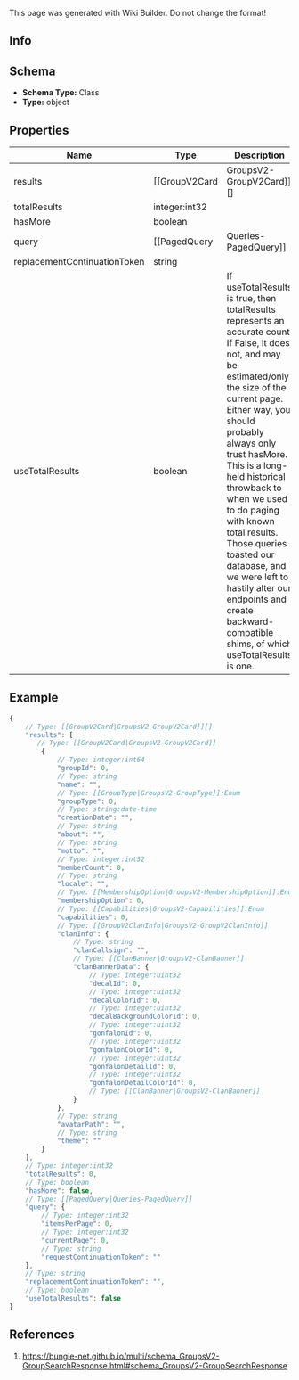 <span class="wiki-builder">This page was generated with Wiki Builder. Do not change the format!</span>

## Info

## Schema
* **Schema Type:** Class
* **Type:** object

## Properties
Name | Type | Description
---- | ---- | -----------
results | [[GroupV2Card|GroupsV2-GroupV2Card]][] | 
totalResults | integer:int32 | 
hasMore | boolean | 
query | [[PagedQuery|Queries-PagedQuery]] | 
replacementContinuationToken | string | 
useTotalResults | boolean | If useTotalResults is true, then totalResults represents an accurate count. If False, it does not, and may be estimated/only the size of the current page. Either way, you should probably always only trust hasMore. This is a long-held historical throwback to when we used to do paging with known total results. Those queries toasted our database, and we were left to hastily alter our endpoints and create backward- compatible shims, of which useTotalResults is one.

## Example
```javascript
{
    // Type: [[GroupV2Card|GroupsV2-GroupV2Card]][]
    "results": [
       // Type: [[GroupV2Card|GroupsV2-GroupV2Card]]
        {
            // Type: integer:int64
            "groupId": 0,
            // Type: string
            "name": "",
            // Type: [[GroupType|GroupsV2-GroupType]]:Enum
            "groupType": 0,
            // Type: string:date-time
            "creationDate": "",
            // Type: string
            "about": "",
            // Type: string
            "motto": "",
            // Type: integer:int32
            "memberCount": 0,
            // Type: string
            "locale": "",
            // Type: [[MembershipOption|GroupsV2-MembershipOption]]:Enum
            "membershipOption": 0,
            // Type: [[Capabilities|GroupsV2-Capabilities]]:Enum
            "capabilities": 0,
            // Type: [[GroupV2ClanInfo|GroupsV2-GroupV2ClanInfo]]
            "clanInfo": {
                // Type: string
                "clanCallsign": "",
                // Type: [[ClanBanner|GroupsV2-ClanBanner]]
                "clanBannerData": {
                    // Type: integer:uint32
                    "decalId": 0,
                    // Type: integer:uint32
                    "decalColorId": 0,
                    // Type: integer:uint32
                    "decalBackgroundColorId": 0,
                    // Type: integer:uint32
                    "gonfalonId": 0,
                    // Type: integer:uint32
                    "gonfalonColorId": 0,
                    // Type: integer:uint32
                    "gonfalonDetailId": 0,
                    // Type: integer:uint32
                    "gonfalonDetailColorId": 0,
                    // Type: [[ClanBanner|GroupsV2-ClanBanner]]
                }
            },
            // Type: string
            "avatarPath": "",
            // Type: string
            "theme": ""
        }
    ],
    // Type: integer:int32
    "totalResults": 0,
    // Type: boolean
    "hasMore": false,
    // Type: [[PagedQuery|Queries-PagedQuery]]
    "query": {
        // Type: integer:int32
        "itemsPerPage": 0,
        // Type: integer:int32
        "currentPage": 0,
        // Type: string
        "requestContinuationToken": ""
    },
    // Type: string
    "replacementContinuationToken": "",
    // Type: boolean
    "useTotalResults": false
}

```

## References
1. https://bungie-net.github.io/multi/schema_GroupsV2-GroupSearchResponse.html#schema_GroupsV2-GroupSearchResponse
